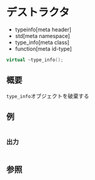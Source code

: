 # デストラクタ
* typeinfo[meta header]
* std[meta namespace]
* type_info[meta class]
* function[meta id-type]

```cpp
virtual ~type_info();
```

## 概要
`type_info`オブジェクトを破棄する


## 例
```
```

### 出力
```
```

## 参照

